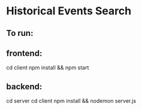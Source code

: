 # Historical Events Search

## To run:

## frontend: 
cd client
npm install && npm start

## backend:
cd server
cd client
npm install && nodemon server.js

